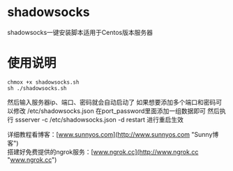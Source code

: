 # shadowsocks
shadowsocks一键安装脚本适用于Centos版本服务器
# 使用说明
	chmox +x shadowsocks.sh
	sh ./shadowsocks.sh

然后输入服务器ip、端口、密码就会自动启动了
如果想要添加多个端口和密码可以修改
	/etc/shadowsocks.json
在port_password里面添加一组数据即可
然后执行
	ssserver -c /etc/shadowsocks.json -d restart
进行重启生效

详细教程看博客：[www.sunnyos.com](http://www.sunnyos.com "Sunny博客")  
搭建好免费提供的ngrok服务：[www.ngrok.cc](http://www.ngrok.cc "www.ngrok.cc")  
